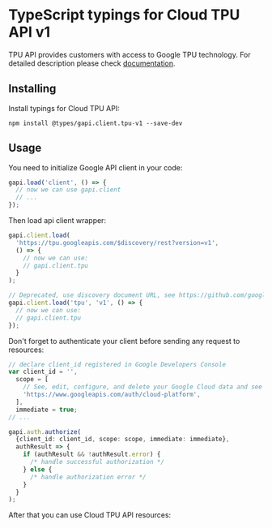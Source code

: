 # TypeScript typings for Cloud TPU API v1

TPU API provides customers with access to Google TPU technology.
For detailed description please check [documentation](https://cloud.google.com/tpu/).

## Installing

Install typings for Cloud TPU API:

```
npm install @types/gapi.client.tpu-v1 --save-dev
```

## Usage

You need to initialize Google API client in your code:

```typescript
gapi.load('client', () => {
  // now we can use gapi.client
  // ...
});
```

Then load api client wrapper:

```typescript
gapi.client.load(
  'https://tpu.googleapis.com/$discovery/rest?version=v1',
  () => {
    // now we can use:
    // gapi.client.tpu
  }
);
```

```typescript
// Deprecated, use discovery document URL, see https://github.com/google/google-api-javascript-client/blob/master/docs/reference.md#----gapiclientloadname----version----callback--
gapi.client.load('tpu', 'v1', () => {
  // now we can use:
  // gapi.client.tpu
});
```

Don't forget to authenticate your client before sending any request to resources:

```typescript
// declare client_id registered in Google Developers Console
var client_id = '',
  scope = [
    // See, edit, configure, and delete your Google Cloud data and see the email address for your Google Account.
    'https://www.googleapis.com/auth/cloud-platform',
  ],
  immediate = true;
// ...

gapi.auth.authorize(
  {client_id: client_id, scope: scope, immediate: immediate},
  authResult => {
    if (authResult && !authResult.error) {
      /* handle successful authorization */
    } else {
      /* handle authorization error */
    }
  }
);
```

After that you can use Cloud TPU API resources: <!-- TODO: make this work for multiple namespaces -->

```typescript

```

